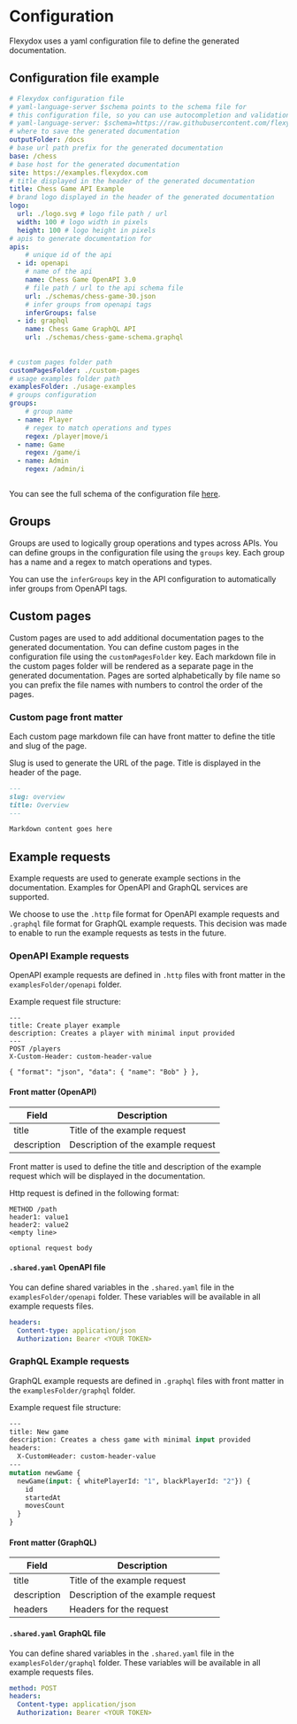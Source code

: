 # Configuration
Flexydox uses a yaml configuration file to define the generated documentation.

## Configuration file example

```yaml
# Flexydox configuration file
# yaml-language-server $schema points to the schema file for 
# this configuration file, so you can use autocompletion and validation in your editor.
# yaml-language-server: $schema=https://raw.githubusercontent.com/flexydox/flexydox/main/schemas/fxdx-cli-config.json
# where to save the generated documentation
outputFolder: /docs 
# base url path prefix for the generated documentation
base: /chess 
# base host for the generated documentation
site: https://examples.flexydox.com
# title displayed in the header of the generated documentation
title: Chess Game API Example
# brand logo displayed in the header of the generated documentation
logo:
  url: ./logo.svg # logo file path / url
  width: 100 # logo width in pixels
  height: 100 # logo height in pixels
# apis to generate documentation for 
apis:
    # unique id of the api
  - id: openapi
    # name of the api
    name: Chess Game OpenAPI 3.0
    # file path / url to the api schema file
    url: ./schemas/chess-game-30.json
    # infer groups from openapi tags
    inferGroups: false 
  - id: graphql 
    name: Chess Game GraphQL API 
    url: ./schemas/chess-game-schema.graphql 
    
  
# custom pages folder path
customPagesFolder: ./custom-pages
# usage examples folder path
examplesFolder: ./usage-examples
# groups configuration
groups:
    # group name
  - name: Player
    # regex to match operations and types 
    regex: /player|move/i
  - name: Game
    regex: /game/i
  - name: Admin
    regex: /admin/i



```

You can see the full schema of the configuration file [here](./schemas/fxdx-cli-config.md).


## Groups

Groups are used to logically group operations and types across APIs. You can define groups in the configuration file using the `groups` key. Each group has a name and a regex to match operations and types.

You can use the `inferGroups` key in the API configuration to automatically infer groups from OpenAPI tags.


## Custom pages

Custom pages are used to add additional documentation pages to the generated documentation. You can define custom pages in the configuration file using the `customPagesFolder` key. Each markdown file in the custom pages folder will be rendered as a separate page in the generated documentation. Pages are sorted alphabetically by file name so you can prefix the file names with numbers to control the order of the pages.

### Custom page front matter

Each custom page markdown file can have front matter to define the title and slug of the page. 

Slug is used to generate the URL of the page.
Title is displayed in the header of the page.

```markdown
---
slug: overview
title: Overview
---

Markdown content goes here

```




## Example requests 

Example requests are used to generate example sections in the documentation. Examples for OpenAPI and GraphQL services are supported. 

We choose to use the `.http` file format for OpenAPI example requests and `.graphql` file format for GraphQL example requests. This decision was made to enable to run the example requests as tests in the future.


### OpenAPI Example requests


OpenAPI example requests are defined in `.http` files with front matter in the `examplesFolder/openapi` folder. 

Example request file structure:

```http
---
title: Create player example
description: Creates a player with minimal input provided
---
POST /players
X-Custom-Header: custom-header-value

{ "format": "json", "data": { "name": "Bob" } },

```

#### Front matter (OpenAPI)
| Field | Description |
| --- | --- |
| title | Title of the example request |
| description | Description of the example request |

Front matter is used to define the title and description of the example request which will be displayed in the documentation.

Http request is defined in the following format:

```http
METHOD /path
header1: value1
header2: value2
<empty line>

optional request body
```

#### `.shared.yaml` OpenAPI file

You can define shared variables in the `.shared.yaml` file in the `examplesFolder/openapi` folder. These variables will be available in all example requests files.

```yaml
headers:
  Content-type: application/json
  Authorization: Bearer <YOUR TOKEN>
```

### GraphQL Example requests

GraphQL example requests are defined in `.graphql` files with front matter in the `examplesFolder/graphql` folder.

Example request file structure:

```graphql
---
title: New game
description: Creates a chess game with minimal input provided
headers:
  X-CustomHeader: custom-header-value
---
mutation newGame {
  newGame(input: { whitePlayerId: "1", blackPlayerId: "2"}) {
    id
    startedAt
    movesCount
  }
}
```
#### Front matter (GraphQL)
| Field | Description |
| --- | --- |
| title | Title of the example request |
| description | Description of the example request |
| headers | Headers for the request |


#### `.shared.yaml` GraphQL file

You can define shared variables in the `.shared.yaml` file in the `examplesFolder/graphql` folder. These variables will be available in all example requests files.

```yaml
method: POST
headers:
  Content-type: application/json
  Authorization: Bearer <YOUR TOKEN>
```
